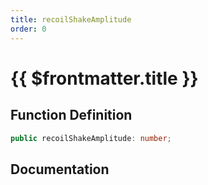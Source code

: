```yaml
---
title: recoilShakeAmplitude
order: 0
---
```


# {{ $frontmatter.title }}

## Function Definition

```ts
public recoilShakeAmplitude: number;
```

## Documentation

<!--@include: ./parts/recoilShakeAmplitude.md-->
